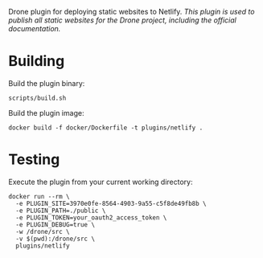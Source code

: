 Drone plugin for deploying static websites to Netlify. _This plugin is used to publish all static websites for the Drone project, including the official documentation._

# Building

Build the plugin binary:

```text
scripts/build.sh
```

Build the plugin image:

```text
docker build -f docker/Dockerfile -t plugins/netlify .
```

# Testing

Execute the plugin from your current working directory:

```text
docker run --rm \
  -e PLUGIN_SITE=3970e0fe-8564-4903-9a55-c5f8de49fb8b \
  -e PLUGIN_PATH=./public \
  -e PLUGIN_TOKEN=your_oauth2_access_token \
  -e PLUGIN_DEBUG=true \
  -w /drone/src \
  -v $(pwd):/drone/src \
  plugins/netlify
```